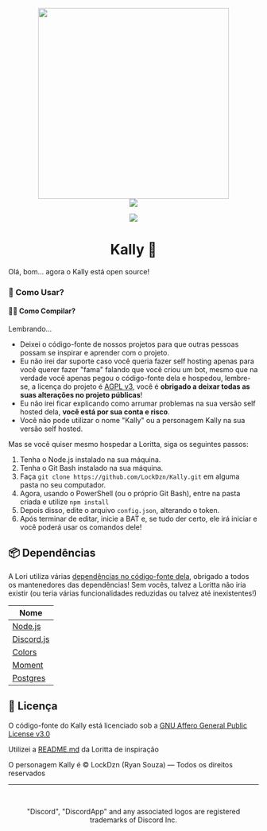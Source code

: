 <p align="center">
<img height="384" src="https://i.imgur.com/QGbGUR8.png">
<br>
<a href="https://lockdzn.tk/"><img src="https://img.shields.io/badge/website-lockdzn-informational.svg"></a>
</p>
<p align="center">
<a href="https://twitter.com/intent/user?screen_name=LockDzn_"><img src="https://img.shields.io/twitter/follow/perfectdreamsmc.svg?style=social&label=Seguir%20LockDzn"></a>
<h1 align="center">Kally 🤖</h1>

<p align="center">

Olá, bom... agora o Kally está open source!

### 🙌 Como Usar?
#### 👨‍💻 Como Compilar?

Lembrando...
* Deixei o código-fonte de nossos projetos para que outras pessoas possam se inspirar e aprender com o projeto.
* Eu não irei dar suporte caso você queria fazer self hosting apenas para você querer fazer "fama" falando que você criou um bot, mesmo que na verdade você apenas pegou o código-fonte dela e hospedou, lembre-se, a licença do projeto é [AGPL v3](https://github.com/LockDzn/Kally/blob/master/LICENSE), você é **obrigado a deixar todas as suas alterações no projeto públicas**!
* Eu não irei ficar explicando como arrumar problemas na sua versão self hosted dela, **você está por sua conta e risco**.
* Você não pode utilizar o nome "Kally" ou a personagem Kally na sua versão self hosted.

Mas se você quiser mesmo hospedar a Loritta, siga os seguintes passos:
1. Tenha o Node.js instalado na sua máquina.
2. Tenha o Git Bash instalado na sua máquina.
3. Faça ```git clone https://github.com/LockDzn/Kally.git``` em alguma pasta no seu computador.
4. Agora, usando o PowerShell (ou o próprio Git Bash), entre na pasta criada e utilize `npm install`
5. Depois disso, edite o arquivo `config.json`, alterando o token.
6. Após terminar de editar, inicie a BAT e, se tudo der certo, ele irá iniciar e você poderá usar os comandos dele!

## 📦 Dependências

A Lori utiliza várias [dependências no código-fonte dela](https://github.com/LorittaBot/Loritta/blob/master/pom.xml), obrigado a todos os mantenedores das dependências! Sem vocês, talvez a Loritta não iria existir (ou teria várias funcionalidades reduzidas ou talvez até inexistentes!)

| Nome  |
| ------------- |
| [Node.js](https://nodejs.org) |
| [Discord.js](https://www.npmjs.com/package/discord.js) |
| [Colors](https://www.npmjs.com/package/colors) |
| [Moment](https://www.npmjs.com/package/moment) |
| [Postgres](https://www.npmjs.com/package/pg) |

## 📄 Licença

O código-fonte do Kally está licenciado sob a [GNU Affero General Public License v3.0](https://github.com/LockDzn/Kally/blob/master/LICENSE)

Utilizei a [README.md](https://github.com/LorittaBot/Loritta/blob/master/README.md) da Loritta de inspiração

O personagem Kally é © LockDzn (Ryan Souza) — Todos os direitos reservados

<hr>
<br>
<p align="center">"Discord", "DiscordApp" and any associated logos are registered trademarks of Discord Inc.</p>

